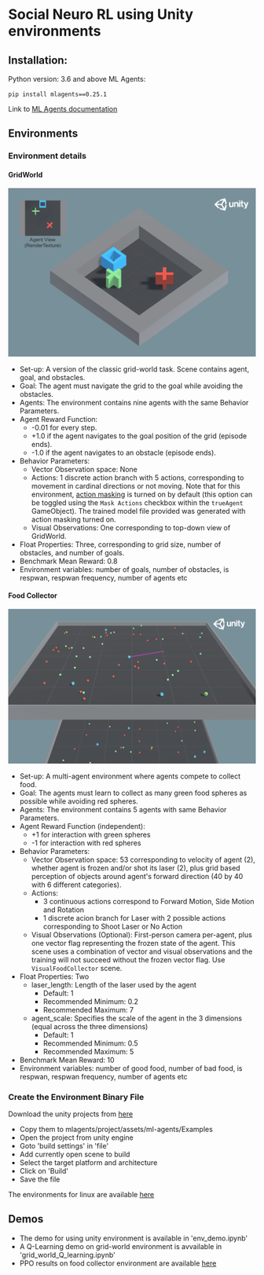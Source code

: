 # Social Neuro RL using Unity environments

## Installation:
Python version: 3.6 and above
ML Agents:

    pip install mlagents==0.25.1
    

Link to [ML Agents documentation](https://github.com/Unity-Technologies/ml-agents/blob/release_16_docs/docs/Readme.md)

## Environments
### Environment details
#### GridWorld

![GridWorld](images/gridworld.png)

- Set-up: A version of the classic grid-world task. Scene contains agent, goal,
  and obstacles.
- Goal: The agent must navigate the grid to the goal while avoiding the
  obstacles.
- Agents: The environment contains nine agents with the same Behavior
  Parameters.
- Agent Reward Function:
  - -0.01 for every step.
  - +1.0 if the agent navigates to the goal position of the grid (episode ends).
  - -1.0 if the agent navigates to an obstacle (episode ends).
- Behavior Parameters:
  - Vector Observation space: None
  - Actions: 1 discrete action branch with 5 actions, corresponding to movement in
    cardinal directions or not moving. Note that for this environment,
    [action masking](Learning-Environment-Design-Agents.md#masking-discrete-actions)
    is turned on by default (this option can be toggled using the `Mask Actions`
    checkbox within the `trueAgent` GameObject). The trained model file provided
    was generated with action masking turned on.
  - Visual Observations: One corresponding to top-down view of GridWorld.
- Float Properties: Three, corresponding to grid size, number of obstacles, and
  number of goals.
- Benchmark Mean Reward: 0.8
- Environment variables: number of goals, number of obstacles, is respwan, respwan frequency, number of agents etc

#### Food Collector

![Collector](images/foodCollector.png)

- Set-up: A multi-agent environment where agents compete to collect food.
- Goal: The agents must learn to collect as many green food spheres as possible
  while avoiding red spheres.
- Agents: The environment contains 5 agents with same Behavior Parameters.
- Agent Reward Function (independent):
  - +1 for interaction with green spheres
  - -1 for interaction with red spheres
- Behavior Parameters:
  - Vector Observation space: 53 corresponding to velocity of agent (2), whether
    agent is frozen and/or shot its laser (2), plus grid based perception of
    objects around agent's forward direction (40 by 40 with 6 different categories).
  - Actions:
    - 3 continuous actions correspond to Forward Motion, Side Motion and Rotation
    - 1 discrete acion branch for Laser with 2 possible actions corresponding to
      Shoot Laser or No Action
  - Visual Observations (Optional): First-person camera per-agent, plus one vector
    flag representing the frozen state of the agent. This scene uses a combination
    of vector and visual observations and the training will not succeed without
    the frozen vector flag. Use `VisualFoodCollector` scene.
- Float Properties: Two
  - laser_length: Length of the laser used by the agent
    - Default: 1
    - Recommended Minimum: 0.2
    - Recommended Maximum: 7
  - agent_scale: Specifies the scale of the agent in the 3 dimensions (equal
    across the three dimensions)
    - Default: 1
    - Recommended Minimum: 0.5
    - Recommended Maximum: 5
- Benchmark Mean Reward: 10
- Environment variables: number of good food, number of bad food, is respwan, respwan frequency, number of agents etc

### Create the Environment Binary File
Download the unity projects from [here](https://github.com/RaghuHemadri/Social-Neuro-RL-using-Unity-environments/blob/main/environments.zip)

* Copy them to mlagents/project/assets/ml-agents/Examples
* Open the project from unity engine
* Goto 'build settings' in 'file'
* Add currently open scene to build
* Select the target platform and architecture
* Click on 'Build'
* Save the file

The environments for linux are available [here](https://drive.google.com/drive/folders/10FN4doUEXNXPX6uBvHp2VVPPS4kgRfP6?usp=sharing)

## Demos

* The demo for using unity environment is available in 'env_demo.ipynb'
* A Q-Learning demo on grid-world environment is avvailable in 'grid_world_Q_learning.ipynb'
* PPO results on food collector environment are available [here](https://docs.google.com/spreadsheets/d/1j2y0TfjD7djFnwiGHCCrySsPXsEHRcUf8e3km5vb1pw/edit?usp=sharing)

